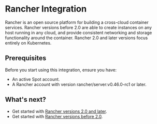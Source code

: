 # Rancher Integration

Rancher is an open source platform for building a cross-cloud container services. Rancher versions before 2.0 are able to create instances on any host running in any cloud, and provide consistent networking and storage functionality around the container. Rancher 2.0 and later versions focus entirely on Kubernetes.

## Prerequisites

Before you start using this integration, ensure you have:

- An active Spot account.
- A Rancher account with version rancher/server:v0.46.0-rc1 or later.

## What's next?

- Get started with [Rancher versions 2.0 and later](elastigroup/tools-integrations/rancher/rancher-versions-20-and-later.md).
- Get started with [Rancher versions before 2.0](elastigroup/tools-integrations/rancher/rancher-versions-before-20.md).
